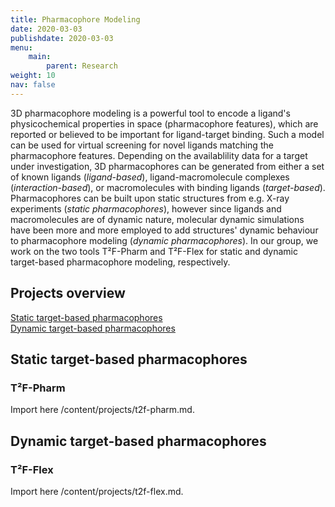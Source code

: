 ```yaml
---
title: Pharmacophore Modeling
date: 2020-03-03
publishdate: 2020-03-03
menu:
    main:
        parent: Research
weight: 10
nav: false
---
```


3D pharmacophore modeling is a powerful tool to encode a ligand's physicochemical properties in space 
(pharmacophore features), which are reported or believed to be important for ligand-target binding.
Such a model can be used for virtual screening for novel ligands matching the pharmacophore features.
Depending on the availablility data for a target under investigation, 
3D pharmacophores can be generated from either 
a set of known ligands (*ligand-based*), 
ligand-macromolecule complexes (*interaction-based*), or 
macromolecules with binding ligands (*target-based*).
Pharmacophores can be built upon static structures from e.g. X-ray experiments (*static pharmacophores*), 
however since ligands and macromolecules are of dynamic nature, 
molecular dynamic simulations have been more and more employed to add structures' dynamic behaviour to 
pharmacophore modeling (*dynamic pharmacophores*).
In our group, we work on the two tools T²F-Pharm and T²F-Flex 
for static and dynamic target-based pharmacophore modeling, respectively. 


## Projects overview 

[Static target-based pharmacophores](#static-target-based-pharmacophores) \
[Dynamic target-based pharmacophores](#dynamic-target-based-pharmacophores)


## Static target-based pharmacophores

### T²F-Pharm

Import here /content/projects/t2f-pharm.md.


## Dynamic target-based pharmacophores

### T²F-Flex

Import here /content/projects/t2f-flex.md.
